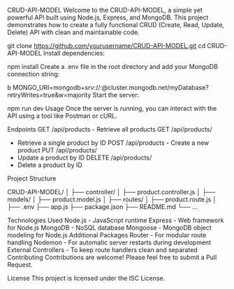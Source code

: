 CRUD-API-MODEL
Welcome to the CRUD-API-MODEL, a simple yet powerful API built using Node.js, Express, and MongoDB. This project demonstrates how to create a fully functional CRUD (Create, Read, Update, Delete) API with clean and maintainable code.

git clone https://github.com/yourusername/CRUD-API-MODEL.git
cd CRUD-API-MODEL
Install dependencies:

npm install
Create a .env file in the root directory and add your MongoDB connection string:

b
MONGO_URI=mongodb+srv://<username>:<password>@cluster.mongodb.net/myDatabase?retryWrites=true&w=majority
Start the server:


npm run dev
Usage
Once the server is running, you can interact with the API using a tool like Postman or cURL.

Endpoints
GET /api/products - Retrieve all products
GET /api/products/
- Retrieve a single product by ID
POST /api/products - Create a new product
PUT /api/products/
- Update a product by ID
DELETE /api/products/
- Delete a product by ID





Project Structure

CRUD-API-MODEL/
│
├── controller/
│   ├── product.controller.js
│
├── models/
│   ├── product.model.js
│
├── routes/
│   ├── product.route.js
│
├── .env
├── app.js
├── package.json
├── README.md
└── ...



Technologies Used
Node.js - JavaScript runtime
Express - Web framework for Node.js
MongoDB - NoSQL database
Mongoose - MongoDB object modeling for Node.js
Additional Packages
Router - For modular route handling
Nodemon - For automatic server restarts during development
External Controllers - To keep route handlers clean and separated
Contributing
Contributions are welcome! Please feel free to submit a Pull Request.

License
This project is licensed under the ISC License.
